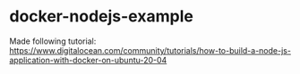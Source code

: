 # docker-nodejs-example

Made following tutorial: https://www.digitalocean.com/community/tutorials/how-to-build-a-node-js-application-with-docker-on-ubuntu-20-04
